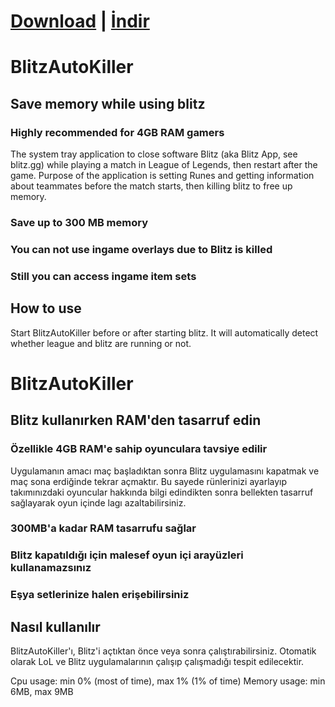 # [Download](https://github.com/ufukbakan/BlitzAutoKiller/releases/download/1.0.1/BlitzAutoKiller.zip) | [İndir](https://github.com/ufukbakan/BlitzAutoKiller/releases/download/1.0.1/BlitzAutoKiller.zip)
# BlitzAutoKiller
## Save memory while using blitz
### Highly recommended for 4GB RAM gamers

The system tray application to close software Blitz (aka Blitz App, see blitz.gg) while playing a match in League of Legends, then restart after the game.
Purpose of the application is setting Runes and getting information about teammates before the match starts, then killing blitz to free up memory.

### Save up to 300 MB memory
### You can not use ingame overlays due to Blitz is killed
### Still you can access ingame item sets

## How to use
Start BlitzAutoKiller before or after starting blitz. It will automatically detect whether league and blitz are running or not.

# BlitzAutoKiller
## Blitz kullanırken RAM'den tasarruf edin
### Özellikle 4GB RAM'e sahip oyunculara tavsiye edilir

Uygulamanın amacı maç başladıktan sonra Blitz uygulamasını kapatmak ve maç sona erdiğinde tekrar açmaktır. Bu sayede rünlerinizi ayarlayıp takımınızdaki oyuncular hakkında bilgi edindikten sonra bellekten tasarruf sağlayarak oyun içinde lagı azaltabilirsiniz.

### 300MB'a kadar RAM tasarrufu sağlar
### Blitz kapatıldığı için malesef oyun içi arayüzleri kullanamazsınız
### Eşya setlerinize halen erişebilirsiniz

## Nasıl kullanılır
BlitzAutoKiller'ı, Blitz'i açtıktan önce veya sonra çalıştırabilirsiniz. Otomatik olarak LoL ve Blitz uygulamalarının çalışıp çalışmadığı tespit edilecektir.

Cpu usage: min 0% (most of time), max 1% (1% of time)
Memory usage: min 6MB, max 9MB
